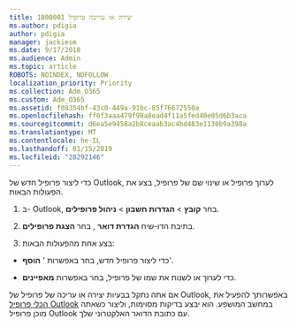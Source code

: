 ```yaml
---
title: 1800001 יצירה או עריכה פרופיל
ms.author: pdigia
author: pdigia
manager: jackiesm
ms.date: 9/17/2018
ms.audience: Admin
ms.topic: article
ROBOTS: NOINDEX, NOFOLLOW
localization_priority: Priority
ms.collection: Adm_O365
ms.custom: Adm_O365
ms.assetid: f08354bf-43c0-449a-91bc-85f76672550a
ms.openlocfilehash: ff0f3aaa479f98a8ead4f11a5fed40e05d6b3aca
ms.sourcegitcommit: d6ea5e9458a2b8ceaab3ac4bd483e1130b9a398a
ms.translationtype: MT
ms.contentlocale: he-IL
ms.lasthandoff: 01/15/2019
ms.locfileid: "28292146"
---
```

כדי ליצור פרופיל חדש של Outlook, לערוך פרופיל או שינוי שם של פרופיל, בצע את הפעולות הבאות.
  
1. ב- Outlook, בחר **קובץ** \> **הגדרות חשבון** \> **ניהול פרופילים**.
    
2. בתיבת הדו-שיח **הגדרת דואר** , בחר **הצגת פרופילים**.
    
3. בצע אחת מהפעולות הבאות:
    
  - כדי ליצור פרופיל חדש, בחר באפשרות ' **הוסף**'.
    
  - כדי לערוך או לשנות את שמו של פרופיל, בחר באפשרות **מאפיינים**.
    
אם אתה נתקל בבעיות יצירה או עריכה של פרופיל של Outlook, באפשרותך להפעיל את [הכלי פרופיל Outlook](https://aka.ms/SaRA-OutlookSetupProfile) במחשב המושפע. הוא יבצע בדיקות מסוימות, וליצור כשאתה מוכן פרופיל Outlook עם כתובת הדואר האלקטרוני שלך. 
  

